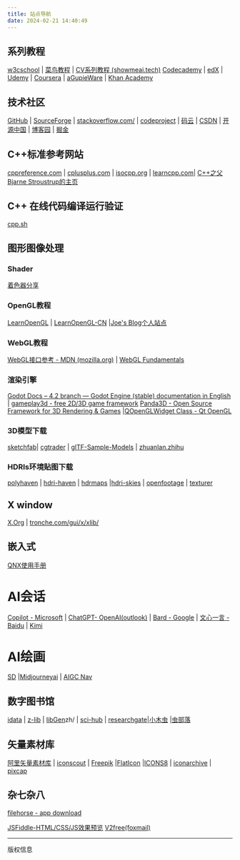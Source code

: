 ```yaml
---
title: 站点导航
date: 2024-02-21 14:40:49
---
```

## 系列教程
[w3cschool](https://www.w3cschool.cn/) | [菜鸟教程](https://www.runoob.com/) | [CV系列教程 (showmeai.tech)](https://www.showmeai.tech/tutorials/37)
<span title="Codecademy是最受欢迎的免费编程学习网站之一。事实上，已经有超过2400万人通过这家公司的教育模式学会了编程。Codecademy开设的课程有HTML&CSS，JavaScript，jQuery的，PHP，Python和Ruby">[Codecademy](https://www.codecademy.com)</span> | <span title="edX是另一个领先的在线学习平台，重点是它不是以营利为目的，而是开源的。edX是由美国哈佛大学和麻省理工学院于2012年联合创办的，所以你将会在这里学习到先进的技术和理论。如今，edX已涵盖了60所学校。此外在这里，你应该不会错过哈佛大学的计算机科学导论的，免费的哦">[edX](https://www.edx.org)</span> | <span title="Udemy成立于2010年，是一个在线学习平台，可以帮助你改善或学习工作技能。虽然有部分课程需要付费，但也有大量的免费编程学习课程，通过视频讲授">[Udemy](https://www.udemy.com)</span> | <span title="Coursera成立于2012年，如今已经成长为一个主要以营利为目的的技术教育公司，现提供来自119家机构的超过1000门课程。如果你想要获得证书，可能需要为一定的课程付费，这里也有一些来自不同大学的免费编程课程，如华盛顿大学，斯坦福大学，多伦多大学和范德比尔特大学等。">[Coursera](https://www.coursera.org)</span> | <span title="一个独立APP开发者从美国的一些领先机构调查了计算机科学程序，然后基于斯坦福大学，麻省理工学院，卡耐基梅隆大学伯克利分校和哥伦比亚大学提供的免费课程，它创建了一个类似的课程。该程序分为15个课程：3个入门课程，7门核心课程和5个选修课程。对有潜力的程序员来说，这简直是一个完美的入门程序。">[aGupieWare](https://blog.agupieware.com)</span> | <span title="Khan Academy由教育家萨尔曼汗创建于2006年，是其免费在线学习机构之一。这里提供一步一步的视频教程，你可以在这里学习如何使用JavaScript和ProcessingJS编写动画，游戏等，或者学习如何使用HTML和CSS创建网页。">[Khan Academy](https://www.khanacademy.org)</span>

## 技术社区
[GitHub](https://github.com/) | [SourceForge](https://sourceforge.net/) | [stackoverflow.com/](https://stackoverflow.com/) | [codeproject](https://www.codeproject.com/) | [码云](gitee.com) | [CSDN](https://www.csdn.net/) | [开源中国](https://www.oschina.net/) | [博客园](https://www.cnblogs.com/) | [掘金](https://juejin.cn/)
## C++标准参考网站
[cppreference.com](https://en.cppreference.com/) | [cplusplus.com](https://cplusplus.com/) | [isocpp.org](https://isocpp.org/) | [learncpp.com](https://www.learncpp.com/)| [C++之父Bjarne Stroustrup的主页](https://www.stroustrup.com/)
## C++ 在线代码编译运行验证       
[cpp.sh](https://cpp.sh/)      
<!--more-->
## 图形图像处理
### Shader
[着色器分享](https://www.shadertoy.com/)   
### OpenGL教程
[LearnOpenGL](https://learnopengl.com/)   |  [LearnOpenGL-CN](https://learnopengl-cn.github.io/) |[Joe's Blog个人站点](https://duriansoftware.com/joe/)
### WebGL教程
[WebGL接口参考 - MDN (mozilla.org)](https://developer.mozilla.org/zh-CN/docs/Web/API/WebGL_API) | [WebGL Fundamentals](https://webglfundamentals.org/) 
### 渲染引擎
[Godot Docs – 4.2 branch — Godot Engine (stable) documentation in English](https://docs.godotengine.org/en/stable/index.html#) | [gameplay3d - free 2D/3D game framework](https://www.gameplay3d.io/)
[Panda3D - Open Source Framework for 3D Rendering & Games](https://www.panda3d.org/) |[QOpenGLWidget Class - Qt OpenGL](https://doc.qt.io/qt-6/qopenglwidget.html)

### 3D模型下载
[sketchfab](https://sketchfab.com/3d-models)| [cgtrader](https://www.cgtrader.com/) | [glTF-Sample-Models](https://github.com/KhronosGroup/glTF-Sample-Models/tree/main) | [zhuanlan.zhihu](https://zhuanlan.zhihu.com/p/40680702)

### HDRIs环境贴图下载
[polyhaven](https://polyhaven.com/) | [hdri-haven](https://hdri-haven.com/) | [hdrmaps](https://hdrmaps.com/freebies/) |[hdri-skies](https://hdri-skies.com/) | [openfootage](https://www.openfootage.net/) | [texturer](http://texturer.com/)

## X window
[X.Org](https://www.x.org/wiki/) | [tronche.com/gui/x/xlib/](https://tronche.com/gui/x/xlib/)

## 嵌入式

[QNX使用手册](http://www.qnx.com/developers/docs/index.html)

# AI会话

[Copilot - Microsoft](https://copilot.microsoft.com/) | [ChatGPT- OpenAI(outlook)](https://chat.openai.com/) | [Bard - Google](https://bard.google.com/chat) | [文心一言 - Baidu](https://yiyan.baidu.com/) | [Kimi](https://kimi.moonshot.cn/)

# AI绘画

[SD](https://huggingface.co/spaces/stabilityai/stable-diffusion) |[Midjourneyai](https://www.midjourneyai.ai/zh-CN) | [AIGC Nav](https://www.aigc.cn/favorites/video-generation)


## 数字图书馆
[idata](https://www.cn-ki.net/) | [z-lib](https://z-lib.io/) | [libGen](https://librarygenesis.net/)zh/ | [sci-hub](www.sci-hub.se) | [researchgate](https://www.researchgate.net/)|[小木虫](https://muchong.com/) |[虫部落](https://scholar.chongbuluo.com/)


## 矢量素材库
 
[阿里矢量素材库](https://www.iconfont.cn/) | [iconscout](https://iconscout.com/) | [Freepik](https://www.freepik.com/) |[FlatIcon](https://www.flaticon.com/) |[ICONS8](https://icons8.com/) | [iconarchive](https://www.iconarchive.com/) | [pixcap](https://pixcap.com/)

## 杂七杂八

[filehorse - app download](https://www.filehorse.com/)

[JSFiddle-HTML/CSS/JS效果预览](https://jsfiddle.net/)
[V2free(foxmail)](https://w1.v2ai.top/user)

<hr />
版权信息